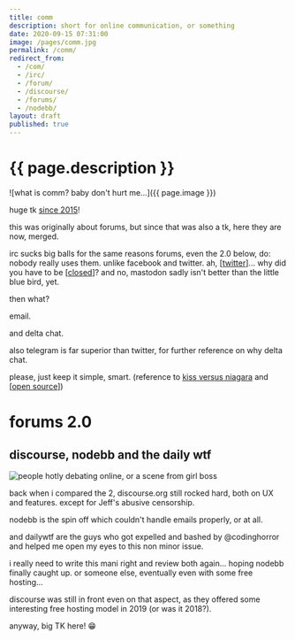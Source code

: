 ```yaml
---
title: comm
description: short for online communication, or something
date: 2020-09-15 07:31:00
image: /pages/comm.jpg
permalink: /comm/
redirect_from:
  - /com/
  - /irc/
  - /forum/
  - /discourse/
  - /forums/
  - /nodebb/
layout: draft
published: true
---
```


# {{ page.description }}

![what is comm? baby don't hurt me...]({{ page.image }})

huge tk [since 2015](https://cregox.net/talk/t/why-books-are-way-too-outdated/7777.html)!

this was originally about forums, but since that was also a tk, here they are now, merged.

irc sucks big balls for the same reasons forums, even the 2.0 below, do: nobody really uses them. unlike facebook and twitter. ah, [[twitter](/twitter)]... why did you have to be [[closed](/oss)]? and no, mastodon sadly isn't better than the little blue bird, yet.

then what?

email.

and delta chat.

also telegram is far superior than twitter, for further reference on why delta chat.

please, just keep it simple, smart. (reference to [kiss versus niagara](https://github.com/8bitPit/Niagara-Issues/issues/180#issuecomment-686421514) and [[open source](/open)])

# forums 2.0

## discourse, nodebb and the daily wtf

![people hotly debating online, or a scene from girl boss](/pages/discussing.jpg)

back when i compared the 2, 
discourse.org still rocked hard, both on UX and features. except for Jeff's abusive censorship.

nodebb is the spin off which couldn't handle emails properly, or at all.

and dailywtf are the guys who got expelled and bashed by @codinghorror and helped me open my eyes to this non minor issue.

i really need to write this mani right and review both again... hoping nodebb finally caught up. or someone else, eventually even with some free hosting...

discourse was still in front even on that aspect, as they offered some interesting free hosting model in 2019 (or was it 2018?).

anyway, big TK here! 😁
